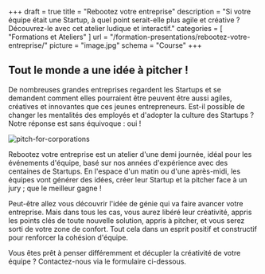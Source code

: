 +++
draft		= true
title		= "Rebootez votre entreprise"
description = "Si votre équipe était une Startup, à quel point serait-elle plus agile et créative ? Découvrez-le avec cet atelier ludique et interactif."
categories	= [ "Formations et Ateliers" ]
url	 		= "/formation-presentations/rebootez-votre-entreprise/"
picture		= "image.jpg"
schema		= "Course"
+++

## Tout le monde a une idée à pitcher !

De nombreuses grandes entreprises regardent les Startups et se demandent comment elles pourraient être peuvent être aussi agiles, créatives et innovantes que ces jeunes entrepreneurs. Est-il possible de changer les mentalités des employés et d'adopter la culture des Startups ? Notre réponse est sans équivoque : oui !

![pitch-for-corporations][pic1]

Rebootez votre entreprise est un atelier d'une demi journée, idéal pour les événements d'équipe, basé sur nos années d'expérience avec des centaines de Startups. En l'espace d'un matin ou d'une après-midi, les équipes vont générer des idées, créer leur Startup et la pitcher face à un jury ; que le meilleur gagne ! 

Peut-être allez vous découvrir l'idée de génie qui va faire avancer votre entreprise. Mais dans tous les cas, vous aurez libéré leur créativité, appris les points clés de toute nouvelle solution, appris à pitcher, et vous serez sorti de votre zone de confort. Tout cela dans un esprit positif et constructif pour renforcer la cohésion d'équipe.

Vous êtes prêt à penser différemment et décupler la créativité de votre équipe ? Contactez-nous via le formulaire ci-dessous.

[pic1]: /pictures/training-workshops/pitch-for-corporations/pitch-for-corporations.jpg